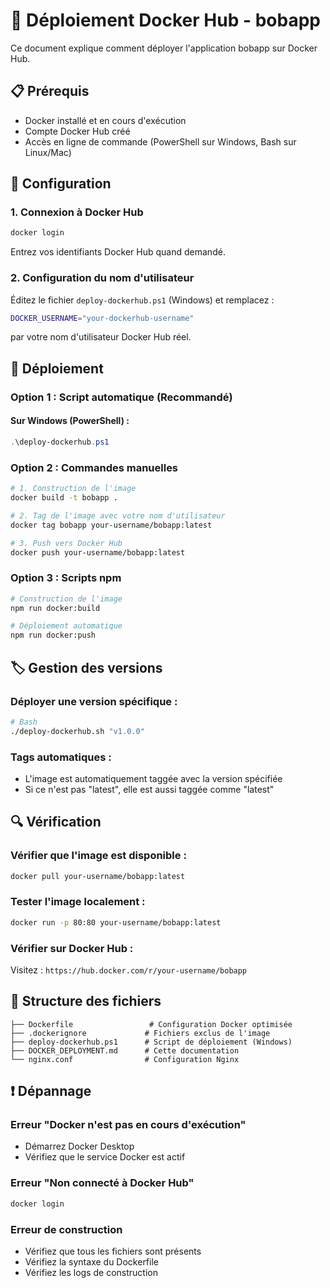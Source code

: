 # 🐳 Déploiement Docker Hub - bobapp

Ce document explique comment déployer l'application bobapp sur Docker Hub.

## 📋 Prérequis

- Docker installé et en cours d'exécution
- Compte Docker Hub créé
- Accès en ligne de commande (PowerShell sur Windows, Bash sur Linux/Mac)

## 🔧 Configuration

### 1. Connexion à Docker Hub

```bash
docker login
```

Entrez vos identifiants Docker Hub quand demandé.

### 2. Configuration du nom d'utilisateur

Éditez le fichier `deploy-dockerhub.ps1` (Windows) et remplacez :

```bash
DOCKER_USERNAME="your-dockerhub-username"
```

par votre nom d'utilisateur Docker Hub réel.

## 🚀 Déploiement

### Option 1 : Script automatique (Recommandé)

#### Sur Windows (PowerShell) :
```powershell
.\deploy-dockerhub.ps1
```

### Option 2 : Commandes manuelles

```bash
# 1. Construction de l'image
docker build -t bobapp .

# 2. Tag de l'image avec votre nom d'utilisateur
docker tag bobapp your-username/bobapp:latest

# 3. Push vers Docker Hub
docker push your-username/bobapp:latest
```

### Option 3 : Scripts npm

```bash
# Construction de l'image
npm run docker:build

# Déploiement automatique
npm run docker:push
```

## 🏷️ Gestion des versions

### Déployer une version spécifique :
```bash
# Bash
./deploy-dockerhub.sh "v1.0.0"
```

### Tags automatiques :
- L'image est automatiquement taggée avec la version spécifiée
- Si ce n'est pas "latest", elle est aussi taggée comme "latest"

## 🔍 Vérification

### Vérifier que l'image est disponible :
```bash
docker pull your-username/bobapp:latest
```

### Tester l'image localement :
```bash
docker run -p 80:80 your-username/bobapp:latest
```

### Vérifier sur Docker Hub :
Visitez : `https://hub.docker.com/r/your-username/bobapp`

## 📁 Structure des fichiers

```
├── Dockerfile                 # Configuration Docker optimisée
├── .dockerignore             # Fichiers exclus de l'image
├── deploy-dockerhub.ps1      # Script de déploiement (Windows)
├── DOCKER_DEPLOYMENT.md      # Cette documentation
└── nginx.conf                # Configuration Nginx
```

## ❗ Dépannage

### Erreur "Docker n'est pas en cours d'exécution"
- Démarrez Docker Desktop
- Vérifiez que le service Docker est actif

### Erreur "Non connecté à Docker Hub"
```bash
docker login
```

### Erreur de construction
- Vérifiez que tous les fichiers sont présents
- Vérifiez la syntaxe du Dockerfile
- Vérifiez les logs de construction
